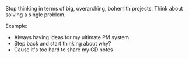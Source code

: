 Stop thinking in terms of big, overarching, bohemith projects. Think about solving a single problem.

Example:
- Always having ideas for my ultimate PM system
- Step back and start thinking about why?
- Cause it's too hard to share my GD notes